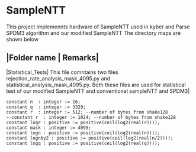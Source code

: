 # SampleNTT
This project implemennts hardware of SampleNTT used in kyber and Parse SPDM3 algorithm and our modified SampleNTT
The directory maps are shown below

|Folder name | Remarks|
-----------------------
|Statistical_Tests| This file comntains two files rejection_rate_analysis_mask_4095.py and statistical_analysis_mask_4095.py. Both these files are used for statistical test of our modified SampleNTT and conventional sampleNTT and SPDM3|



```
constant n  : integer := 16;
constant q  : integer := 3329;
constant r  : integer := 512; --number of bytes from shake128
--constant r  : integer := 1024; --number of bytes from shake128
constant logr : positive := positive(ceil(log2(real(r))));
constant mask : integer := 4095; 
constant logn : positive := positive(ceil(log2(real(n))));
constant lognby2 : positive := positive(ceil(log2(real(n/2))));
constant logq : positive := positive(ceil(log2(real(q))));

```

